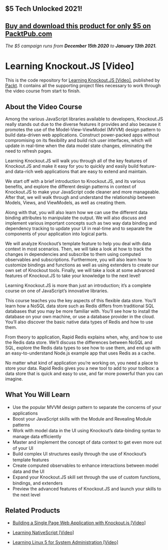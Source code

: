 ## $5 Tech Unlocked 2021!
[Buy and download this product for only $5 on PacktPub.com](https://www.packtpub.com/)
-----
*The $5 campaign         runs from __December 15th 2020__ to __January 13th 2021.__*

# Learning Knockout.JS [Video]
This is the code repository for [Learning Knockout.JS [Video]](https://www.packtpub.com/web-development/learning-knockoutjs-video?utm_source=github&utm_medium=repository&utm_campaign=9781785288296), published by [Packt](https://www.packtpub.com/?utm_source=github). It contains all the supporting project files necessary to work through the video course from start to finish.
## About the Video Course
Among the various JavaScript libraries available to developers, Knockout.JS really stands out due to the diverse features it provides and also because it promotes the use of the Model-View-ViewModel (MVVM) design pattern to build data-driven web applications. Construct power-packed apps without compromising on its flexibility and build rich user interfaces, which will update in real-time when the data model state changes, eliminating the need to refresh pages.

Learning Knockout.JS will walk you through all of the key features of Knockout.JS and make it easy for you to quickly and easily build feature-and data-rich web applications that are easy to extend and maintain.

 We start off with a brief introduction to Knockout.JS, and its various benefits, and explore the different design patterns in context of Knockout.JS to make your JavaScript code cleaner and more manageable. After that, we will walk through and understand the relationship between Models, Views, and ViewModels, as well as creating them.

Along with that, you will also learn how we can use the different data binding attributes to manipulate the output. We will also discuss and implement various important concepts such as two way data binding and dependency tracking to update your UI in real-time and to separate the components of your application into logical parts.

We will analyze Knockout’s template feature to help you deal with data context in most scenarios. Then, we will take a look at how to track the changes in dependencies and subscribe to them using computed observables and subscriptions. Furthermore, you will also learn how to customize bindings and functions as well as using extenders to create our own set of Knockout tools. Finally, we will take a look at some advanced features of Knockout.JS to take your knowledge to the next level!

Learning Knockout.JS is more than just an introduction; it’s a complete course on one of JavaScript’s innovative libraries.



This course teaches you the key aspects of this flexible data store. You’ll learn how a NoSQL data store such as Redis differs from traditional SQL databases that you may be more familiar with. You’ll see how to install the database on your own machine, or use a database provider in the cloud. You’ll also discover the basic native data types of Redis and how to use them.

From theory to application, Rapid Redis explains when, why, and how to use the Redis data store. We’ll discuss the differences between NoSQL and SQL, explore the Redis data types to see how to use them, and end up with an easy-to-understand Node.js example app that uses Redis as a cache.

No matter what kind of application you’re working on, you need a place to store your data. Rapid Redis gives you a new tool to add to your toolbox: a data store that is quick and easy to use, and far more powerful than you can imagine.



<H2>What You Will Learn</H2>
<DIV class=book-info-will-learn-text>
<UL>
<LI><SPAN style="LINE-HEIGHT: 20px; BACKGROUND-COLOR: transparent">Use the popular MVVM design pattern to separate the concerns of your applications</SPAN> 
<LI><SPAN style="LINE-HEIGHT: 20px; BACKGROUND-COLOR: transparent">Boost your JavaScript skills with the Module and Revealing Module patterns</SPAN> 
<LI><SPAN style="LINE-HEIGHT: 20px; BACKGROUND-COLOR: transparent">Work with model data in the UI using Knockout’s data-binding syntax to manage data efficiently</SPAN> 
<LI><SPAN style="LINE-HEIGHT: 20px; BACKGROUND-COLOR: transparent">Master and implement the concept of data context to get even more out of your UI</SPAN> 
<LI><SPAN style="LINE-HEIGHT: 20px; BACKGROUND-COLOR: transparent">Build complex UI structures easily through the use of Knockout’s template features</SPAN> 
<LI><SPAN style="LINE-HEIGHT: 20px; BACKGROUND-COLOR: transparent">Create computed observables to enhance interactions between model data and the UI</SPAN> 
<LI><SPAN style="LINE-HEIGHT: 20px; BACKGROUND-COLOR: transparent">Expand your Knockout.JS skill set through the use of custom functions, bindings, and extenders</SPAN> 
<LI><SPAN style="LINE-HEIGHT: 20px; BACKGROUND-COLOR: transparent">Preview the advanced features of Knockout.JS and launch your skills to the next level</SPAN> </LI></UL></DIV>



## Related Products
* [Building a Single Page Web Application with Knockout.js [Video]](https://www.packtpub.com/web-development/building-single-page-web-application-knockoutjs-video?utm_source=github&utm_medium=repository&utm_campaign=9781783284054)

* [Learning NativeScript [Video]](https://www.packtpub.com/application-development/learning-nativescript-video?utm_source=github&utm_medium=repository&utm_campaign=9781838640064)

* [Learning Linux 5 for System Administration [Video]](https://www.packtpub.com/networking-and-servers/learning-linux-5-system-administration-video?utm_source=github&utm_medium=repository&utm_campaign=9781838641634)

